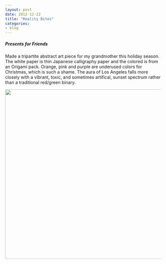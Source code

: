 ```yaml
---
layout: post
date: 2012-12-22
title: "Reality Bites"
categories:
- blog
---
```

<h5>Presents for Friends</h5>
<p>Made a tripartite abstract art piece for my grandmother this holiday season. The white paper is thin Japanese calligraphy paper and the colored is from an Origami pack. Orange, pink and purple are underused colors for Christmas, which is such a shame. The aura of Los Angeles falls more closely with a vibrant, toxic, and sometimes artifical, sunset spectrum rather than a traditional red/green binary.</p><p><img src='http://f.cl.ly/items/2H3s2b322G1l3y311d2X/Image%202012.12.23%2010:55:08%20PM.png' width=550 /></p> 
